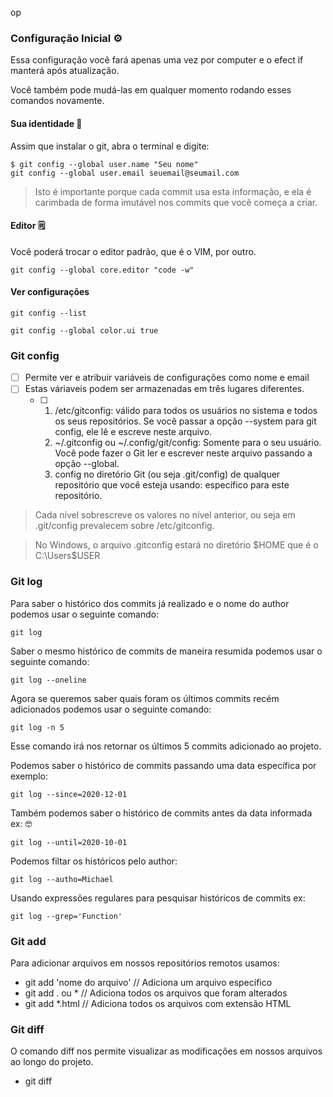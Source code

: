 op

### Configuração Inicial :gear:

Essa configuração você fará apenas uma vez por computer e o efect if manterá após atualização.

Você também pode mudá-las em qualquer momento rodando esses comandos novamente.



#### Sua identidade :man:

Assim que instalar o git, abra o terminal e digite:



```
$ git config --global user.name "Seu nome"
git config --global user.email seuemail@seumail.com
```

> Isto é importante porque cada commit usa esta informação, e ela é carimbada de forma imutável nos commits que você começa a criar.

#### Editor :spiral_notepad:

Você poderá trocar o editor padrão, que é o VIM, por outro.

```
git config --global core.editor "code -w"
```

#### Ver configurações

```
git config --list
```

```
git config --global color.ui true
```

### Git config

- [ ] Permite ver e atribuir variáveis de configurações como nome e email
- [ ] Estas váriaveis podem ser armazenadas em três lugares diferentes.
  - [ ] 1. /etc/gitconfig: válido para todos os usuários no sistema e todos os seus repositórios. Se você passar a opção --system para git config, ele lê e escreve neste arquivo.
    2. ~/.gitconfig ou ~/.config/git/config: Somente para o seu usuário. Você pode fazer o Git ler e escrever neste arquivo passando a opção --global.
    3. config no diretório Git (ou seja .git/config) de qualquer repositório que você esteja usando: específico para este repositório.

> Cada nível sobrescreve os valores no nível anterior, ou seja em .git/config prevalecem sobre /etc/gitconfig.

> No Windows, o arquivo .gitconfig estará no diretório $HOME que é o C:\Users\$USER

### Git log

Para saber o histórico dos commits já realizado e o nome do author podemos usar o seguinte comando:

```
git log
```

Saber o mesmo histórico de commits de maneira resumida podemos usar o seguinte comando:

```
git log --oneline
```

Agora se queremos saber quais foram os últimos commits recém adicionados podemos usar o seguinte comando:

```
git log -n 5
```

Esse comando irá nos retornar os últimos 5 commits adicionado ao projeto.

Podemos saber o histórico de commits passando uma data específica por exemplo:

```
git log --since=2020-12-01
```

Também podemos saber o histórico de commits antes da data informada ex: :nerd_face:

```
git log --until=2020-10-01
```

Podemos filtar os históricos pelo author:

```
git log --autho=Michael
```

Usando expressões regulares para pesquisar históricos de commits ex:

```
git log --grep='Function'
```



### Git add

Para adicionar arquivos em nossos repositórios remotos usamos:

- git add 'nome do arquivo' // Adiciona um arquivo específico
- git add . ou * // Adiciona todos os arquivos que foram alterados
- git add *.html // Adiciona todos os arquivos com extensão HTML

### Git diff

O comando diff nos permite visualizar as modificações em nossos arquivos ao longo do projeto.

- git diff

